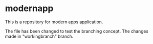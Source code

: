 # modernapp
This is a repository for modern apps application.

The file has been changed to test the branching concept. The changes made in "workingbranch" branch.
